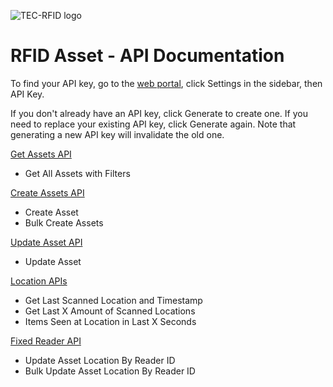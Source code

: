 ![TEC-RFID logo](https://tec-rfid.co.uk/wp-content/uploads/2019/05/tec-rfid.png)

# RFID Asset - API Documentation

To find your API key, go to the [web portal](https://app.tec-rfid.co.uk), click Settings in the sidebar, then API Key. 

If you don't already have an API key, click Generate to create one. If you need to replace your existing API key, click Generate again. Note that generating a new API key will invalidate the old one. 

[Get Assets API](https://github.com/TEC-RFID/rfid-asset-documentation/blob/main/api/get-assets-api.md)
 - Get All Assets with Filters

[Create Assets API](https://github.com/TEC-RFID/rfid-asset-documentation/blob/main/api/create-asset-api.md)
 - Create Asset
 - Bulk Create Assets

[Update Asset API](https://github.com/TEC-RFID/rfid-asset-documentation/blob/main/api/update-assets-api.md)
 - Update Asset

[Location APIs](https://github.com/TEC-RFID/rfid-asset-documentation/blob/main/api/location-apis.md)
 - Get Last Scanned Location and Timestamp
 - Get Last X Amount of Scanned Locations
 - Items Seen at Location in Last X Seconds

[Fixed Reader API](https://github.com/TEC-RFID/rfid-asset-documentation/blob/main/api/fixed-reader-api.md)
 - Update Asset Location By Reader ID
 - Bulk Update Asset Location By Reader ID
